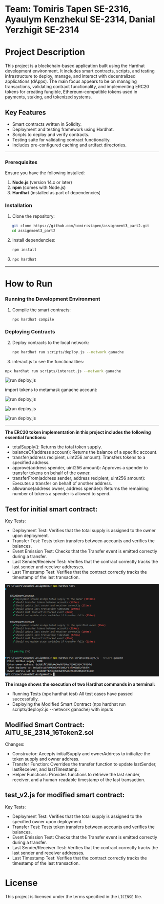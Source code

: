 # Team: Tomiris Tapen SE-2316, Ayaulym Kenzhekul SE-2314, Danial Yerzhigit SE-2314
# Project Description

This project is a blockchain-based application built using the Hardhat development environment. It includes smart contracts, scripts, and testing infrastructure to deploy, manage, and interact with decentralized applications (dApps). The main focus appears to be on managing transactions, validating contract functionality, and implementing ERC20 tokens for creating fungible, Ethereum-compatible tokens used in payments, staking, and tokenized systems.

## Key Features
- Smart contracts written in Solidity.
- Deployment and testing framework using Hardhat.
- Scripts to deploy and verify contracts.
- Testing suite for validating contract functionality.
- Includes pre-configured caching and artifact directories.
---
### Prerequisites
Ensure you have the following installed:
1. **Node.js** (version 14.x or later)
2. **npm** (comes with Node.js)
3. **Hardhat** (installed as part of dependencies)

### Installation
1. Clone the repository:
```bash
   git clone https://github.com/tomiristapen/assignment3_part2.git
   cd assignment3_part2
   ```
2. Install dependencies:
   ```bash
   npm install
   ```

3.
   ```bash
   npx hardhat
   ``` 
---

# How to Run

### Running the Development Environment
1. Compile the smart contracts:
   ```bash
   npx hardhat compile
   ```
### Deploying Contracts
2. Deploy contracts to the local network:
   ```bash
   npx hardhat run scripts/deploy.js --network ganache
   ```

3. interact.js to see the functionalities:
  ```bash
  npx hardhat run scripts/interact.js --network ganache
  ```
  
![run deploy.js](images/imagedepint.png)

import tokens to metamask ganache account:

![run deploy.js](images/image1.png)

![run deploy.js](images/image3.png)

![run deploy.js](images/image301.png)

---

**The ERC20 token implementation in this project includes the following essential functions:**

- totalSupply(): Returns the total token supply.
- balanceOf(address account): Returns the balance of a specific account.
- transfer(address recipient, uint256 amount): Transfers tokens to a specified address.
- approve(address spender, uint256 amount): Approves a spender to transfer tokens on behalf of the owner.
- transferFrom(address sender, address recipient, uint256 amount): Executes a transfer on behalf of another address.
- allowance(address owner, address spender): Returns the remaining number of tokens a spender is allowed to spend.

**Test for initial smart contract:**
---
Key Tests:

- Deployment Test: Verifies that the total supply is assigned to the owner upon deployment.
- Transfer Test: Tests token transfers between accounts and verifies the balances.
- Event Emission Test: Checks that the Transfer event is emitted correctly during a transfer.
- Last Sender/Receiver Test: Verifies that the contract correctly tracks the last sender and receiver addresses.
- Last Timestamp Test: Verifies that the contract correctly tracks the timestamp of the last transaction.

![run test and deploy.js](images/image.png)

**The image shows the execution of two Hardhat commands in a terminal:**
- Running Tests (npx hardhat test)  All test cases have passed successfully.
- Deploying the Modified Smart Contract (npx hardhat run scripts/deploy2.js --network ganache) with inputs

**Modified Smart Contract: AITU_SE_2314_16Token2.sol**
---
Changes:
- Constructor: Accepts initialSupply and ownerAddress to initialize the token supply and owner address.
- Transfer Function: Overrides the transfer function to update lastSender, lastReceiver, and lastTimestamp.
- Helper Functions: Provides functions to retrieve the last sender, receiver, and a human-readable timestamp of the last transaction.

**test_v2.js for modified smart contract:**
---
Key Tests:

- Deployment Test: Verifies that the total supply is assigned to the specified owner upon deployment.
- Transfer Test: Tests token transfers between accounts and verifies the balances.
- Event Emission Test: Checks that the Transfer event is emitted correctly during a transfer.
- Last Sender/Receiver Test: Verifies that the contract correctly tracks the last sender and receiver addresses.
- Last Timestamp Test: Verifies that the contract correctly tracks the timestamp of the last transaction.

# License
This project is licensed under the terms specified in the `LICENSE` file.
